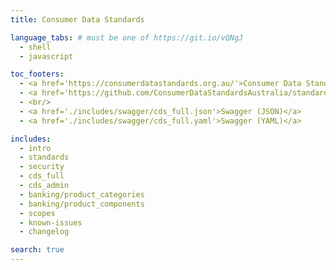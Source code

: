 ```yaml
---
title: Consumer Data Standards

language_tabs: # must be one of https://git.io/vQNgJ
  - shell
  - javascript

toc_footers:
  - <a href='https://consumerdatastandards.org.au/'>Consumer Data Standards Home</a>
  - <a href='https://github.com/ConsumerDataStandardsAustralia/standards'>CDR Standards on GitHub</a>
  - <br/>
  - <a href='./includes/swagger/cds_full.json'>Swagger (JSON)</a>
  - <a href='./includes/swagger/cds_full.yaml'>Swagger (YAML)</a>

includes:
  - intro
  - standards
  - security
  - cds_full
  - cds_admin
  - banking/product_categories
  - banking/product_components
  - scopes
  - known-issues
  - changelog

search: true
---
```

